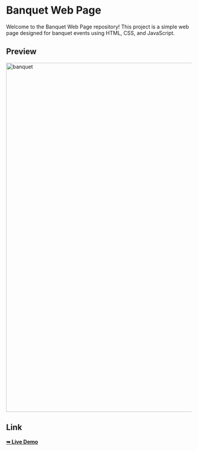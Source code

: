 # Banquet Web Page
Welcome to the Banquet Web Page repository! This project is a simple web page designed for banquet events using HTML, CSS, and JavaScript.

## Preview
<img width="944" alt="banquet" src="https://github.com/2003Arpita/Banquet/assets/102400533/e7b580dd-e830-4d0e-a52c-8bbf21127878">

## Link
<a href="https://2003arpita.github.io/Banquet/"><strong>➥ Live Demo</strong></a>
